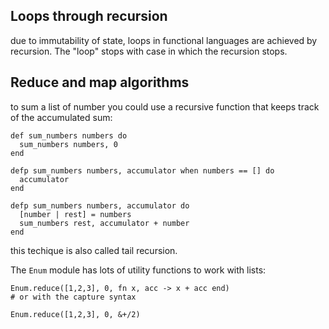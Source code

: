 ## Loops through recursion

due to immutability of state, loops in functional languages are achieved by recursion.
The "loop" stops with case in which the recursion stops.


## Reduce and map algorithms

to sum a list of number you could use a recursive function that keeps track of the accumulated sum:

```
def sum_numbers numbers do
  sum_numbers numbers, 0
end

defp sum_numbers numbers, accumulator when numbers == [] do
  accumulator
end

defp sum_numbers numbers, accumulator do 
  [number | rest] = numbers
  sum_numbers rest, accumulator + number
end
```

this techique is also called tail recursion.

The `Enum` module has lots of utility functions to work with lists:

```
Enum.reduce([1,2,3], 0, fn x, acc -> x + acc end)
# or with the capture syntax

Enum.reduce([1,2,3], 0, &+/2)
```
